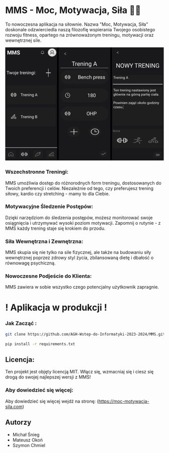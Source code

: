 # MMS - Moc, Motywacja, Siła 💪🚀

To nowoczesna aplikacja na siłownie. Nazwa "Moc, Motywacja, Siła" doskonale odzwierciedla naszą filozofię wspierania Twojego osobistego rozwoju fitness, opartego na zrównoważonym treningu, motywacji oraz wewnętrznej sile.

![screens](img/screenshots/combined.png)

### Wszechstronne Treningi:

MMS umożliwia dostęp do różnorodnych form treningu, dostosowanych do Twoich preferencji i celów. Niezależnie od tego, czy preferujesz trening siłowy, kardio czy stretching - mamy to dla Ciebie.

### Motywacyjne Śledzenie Postępów:

Dzięki narzędziom do śledzenia postępów, możesz monitorować swoje osiągnięcia i utrzymywać wysoki poziom motywacji. Zapomnij o rutynie - z MMS każdy trening staje się krokiem do przodu.

### Siła Wewnętrzna i Zewnętrzna:

MMS skupia się nie tylko na sile fizycznej, ale także na budowaniu siły wewnętrznej poprzez zdrowy styl życia, zbilansowaną dietę i dbałość o równowagę psychiczną.

### Nowoczesne Podjeście do Klienta:

MMS zawiera w sobie wszystko czego potencjalny użytkownik zapragnie.

# ! Aplikacja w produkcji !
### Jak Zacząć :

```bash
git clone https://github.com/AGH-Wstep-do-Informatyki-2023-2024/MMS.git
```

```bash
pip install -r requirements.txt
```
## Licencja:

Ten projekt jest objęty licencją MIT. Włącz się, wzmacniaj się i ciesz się drogą do swojej najlepszej wersji z MMS!

### Aby dowiedzieć się więcej:
Aby dowiedzieć się więcej wejdź na stronę: (https://moc-motywacja-sila.com)

## Autorzy
- Michał Śnieg
- Mateusz Okoń
- Szymon Chmiel

